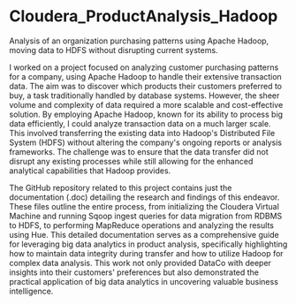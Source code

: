 # Cloudera_ProductAnalysis_Hadoop
Analysis of an organization purchasing patterns using Apache Hadoop, moving data to HDFS without disrupting current systems.

I worked on a project focused on analyzing customer purchasing patterns for a company, using Apache Hadoop to handle their extensive transaction data. The aim was to discover which products their customers preferred to buy, a task traditionally handled by database systems. However, the sheer volume and complexity of data required a more scalable and cost-effective solution. By employing Apache Hadoop, known for its ability to process big data efficiently, I could analyze transaction data on a much larger scale. This involved transferring the existing data into Hadoop's Distributed File System (HDFS) without altering the company's ongoing reports or analysis frameworks. The challenge was to ensure that the data transfer did not disrupt any existing processes while still allowing for the enhanced analytical capabilities that Hadoop provides.

The GitHub repository related to this project contains just the documentation (.doc) detailing the research and findings of this endeavor. These files outline the entire process, from initializing the Cloudera Virtual Machine and running Sqoop ingest queries for data migration from RDBMS to HDFS, to performing MapReduce operations and analyzing the results using Hue. This detailed documentation serves as a comprehensive guide for leveraging big data analytics in product analysis, specifically highlighting how to maintain data integrity during transfer and how to utilize Hadoop for complex data analysis. This work not only provided DataCo with deeper insights into their customers' preferences but also demonstrated the practical application of big data analytics in uncovering valuable business intelligence.


